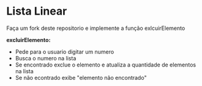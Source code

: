 # Lista Linear

Faça um fork deste repositorio e implemente a função exlcuirElemento

**excluirElemento:**
* Pede para o usuario digitar um numero
* Busca o numero na lista
* Se encontrado exclue o elemento e atualiza a quantidade de elementos na lista
* Se não econtrado exibe "elemento não encontrado" 

